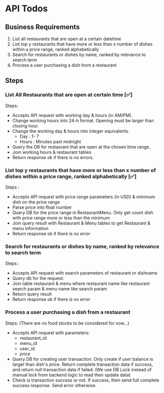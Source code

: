 # API Todos

## Business Requirements

1. List all restaurants that are open at a certain datetime
2. List top y restaurants that have more or less than x number of dishes within a price range, ranked alphabetically
3. Search for restaurants or dishes by name, ranked by relevance to search term
4. Process a user purchasing a dish from a restaurant

## Steps

### List All Restaurants that are open at certain time [✅]

Steps:

- Accepts API request with working day & hours (in AM/PM).
- Change working hours into 24-h format. Opening must be larger than closing hour.
- Change the working day & hours into integer equivalents.
  - Day : 1- 7
  - Hours : Minutes past midnight
- Query the DB for restaurant that are open at the chosen time range.
- Join working hours & restaurant tables
- Return response ok if there is no errors.

### List top y restaurants that have more or less than x number of dishes within a price range, ranked alphabetically [✅]

Steps :

- Accepts API request with price range parameters (in USD) & minimum dish on the price range
- Parse price into float number
- Query DB for the price range in RestaurantMenu. Only get count dish with price range more or less than the minimum
- Join query result with Restaurant & Menu tables to get Restaurant & menu information
- Return response ok if there is no error

### Search for restaurants or dishes by name, ranked by relevance to search term

Steps :

- Accepts API request with search parameters of restaurant or dishname
- Query db for the request.
- Join table restaurant & menu where restaurant name like restaurant search param & menu name like search param
- Return query result
- Return response ok if there is no error

### Process a user purchasing a dish from a restaurant

Steps: (There are no food stocks to be considered for now...)

- Accepts API request with parameters:
  - restaurant_id
  - menu_id
  - user_id
  - price
- Query DB for creating user transaction. Only create if user balance is larger than dish's price. Return complete transaction data if success, and return null transaction data if failed. (We use DB Lock instead of manual lock from backend logic to read then update data)
- Check is transaction success or not. If success, then send full complete success response. Send error otherwise.
